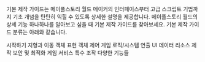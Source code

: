 기본 제작 가이드는 메이플스토리 월드 메이커의 인터페이스부터 고급 스크립트 기법까지 기초 개념을 탄탄히 익힐 수 있도록 상세한 설명을 제공합니다. 메이플스토리 월드의 상세 기능 하나하나를 알아보고 싶을 때 기본 제작 가이드를 찾아보세요. 기본 제작 가이드 분류는 아래와 같습니다.

시작하기
지형과 이동
객체 표현
객체 제어
게임 로직/시스템
연출
UI
데이터
리소스 제작
보안 및 최적화
게임 서비스
특수 조작
다양한 기능들
